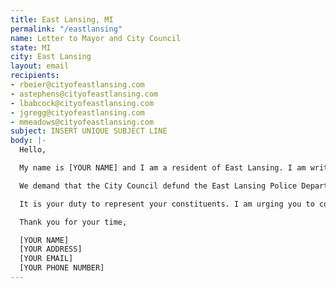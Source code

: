 ```yaml
---
title: East Lansing, MI
permalink: "/eastlansing"
name: Letter to Mayor and City Council
state: MI
city: East Lansing
layout: email
recipients:
- rbeier@cityofeastlansing.com
- astephens@cityofeastlansing.com
- lbabcock@cityofeastlansing.com
- jgregg@cityofeastlansing.com
- mmeadows@cityofeastlansing.com
subject: INSERT UNIQUE SUBJECT LINE
body: |-
  Hello,

  My name is [YOUR NAME] and I am a resident of East Lansing. I am writing to demand that funding is reallocated from the ELPD to social and public programs in our community. It is an outrage that 32% of city funding goes towards the Police Department while public works and cultural investment is less than 10% of the city budget. The ELPD has seen a number of high profile abuse and violence claims recently and the budget should reflect that poor performance.

  We demand that the City Council defund the East Lansing Police Department. We join the calls of those across the country to defund the police. We demand a budget that adequately and effectively meets the needs of at-risk East Lansing residents during this trying and uncertain time, when livelihoods are on the line. We demand a budget that supports community wellbeing, rather than empowers police.

  It is your duty to represent your constituents. I am urging you to completely revise the proposed East Lansing city budget for FY2021. Public opinion is with me.

  Thank you for your time,

  [YOUR NAME]
  [YOUR ADDRESS]
  [YOUR EMAIL]
  [YOUR PHONE NUMBER]
---
```



